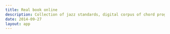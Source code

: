 ```yaml
---
title: Real book online
description: Collection of jazz standards, digital corpus of chord progressions
date: 2014-09-27
layout: app
---
```



<script setup>
import { defineClientComponent } from 'vitepress'

const RealBook = defineClientComponent(() => {
  return import('./RealBook.vue')
})
</script>

<RealBook  />